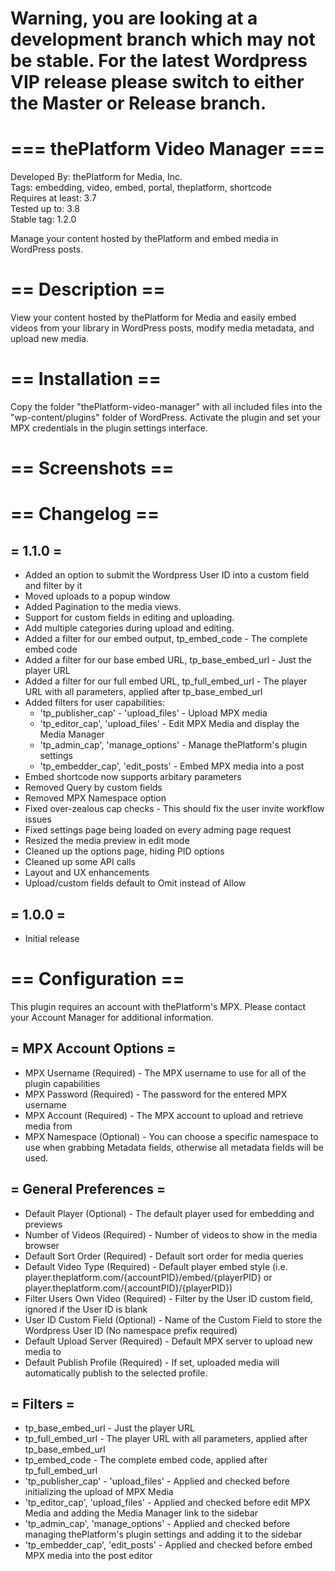 # Warning, you are looking at a development branch which may not be stable. For the latest Wordpress VIP release please switch to either the Master or Release branch.

# === thePlatform Video Manager ===
Developed By: thePlatform for Media, Inc.  
Tags: embedding, video, embed, portal, theplatform, shortcode  
Requires at least: 3.7  
Tested up to: 3.8  
Stable tag: 1.2.0  

Manage your content hosted by thePlatform and embed media in WordPress posts.

# == Description ==
View your content hosted by thePlatform for Media and easily embed videos from your
library in WordPress posts, modify media metadata, and upload new media. 
  
# == Installation ==

Copy the folder "thePlatform-video-manager" with all included files into the "wp-content/plugins" folder of WordPress. Activate the plugin and set your MPX credentials in the plugin settings interface.

# == Screenshots ==

# == Changelog ==

## = 1.1.0 =
* Added an option to submit the Wordpress User ID into a custom field and filter by it
* Moved uploads to a popup window
* Added Pagination to the media views.
* Support for custom fields in editing and uploading.
* Add multiple categories during upload and editing.
* Added a filter for our embed output, tp_embed_code - The complete embed code
* Added a filter for our base embed URL, tp_base_embed_url - Just the player URL
* Added a filter for our full embed URL, tp_full_embed_url - The player URL with all parameters, applied after tp_base_embed_url
* Added filters for user capabilities:
	* 'tp_publisher_cap' - 'upload_files' - Upload MPX media
	* 'tp_editor_cap', 'upload_files' - Edit MPX Media and display the Media Manager
	* 'tp_admin_cap', 'manage_options' - Manage thePlatform's plugin settings
	* 'tp_embedder_cap', 'edit_posts' - Embed MPX media into a post
* Embed shortcode now supports arbitary parameters
* Removed Query by custom fields
* Removed MPX Namespace option
* Fixed over-zealous cap checks - This should fix the user invite workflow issues
* Fixed settings page being loaded on every adming page request
* Resized the media preview in edit mode
* Cleaned up the options page, hiding PID options
* Cleaned up some API calls
* Layout and UX enhancements
* Upload/custom fields default to Omit instead of Allow

## = 1.0.0 =
* Initial release

# == Configuration ==

This plugin requires an account with thePlatform's MPX. Please contact your Account Manager for additional information.

## = MPX Account Options =
* MPX Username (Required) - The MPX username to use for all of the plugin capabilities
* MPX Password (Required) - The password for the entered MPX username
* MPX Account (Required) - The MPX account to upload and retrieve media from
* MPX Namespace (Optional) - You can choose a specific namespace to use when grabbing Metadata fields, otherwise all metadata fields will be used.

## = General Preferences =
* Default Player (Optional) - The default player used for embedding and previews
* Number of Videos (Required) - Number of videos to show in the media browser
* Default Sort Order (Required) - Default sort order for media queries
* Default Video Type (Required) - Default player embed style (i.e. player.theplatform.com/{accountPID}/embed/{playerPID} or player.theplatform.com/{accountPID}/{playerPID})
* Filter Users Own Video (Required) - Filter by the User ID custom field, ignored if the User ID is blank
* User ID Custom Field (Optional) - Name of the Custom Field to store the Wordpress User ID (No namespace prefix required)
* Default Upload Server (Required) - Default MPX server to upload new media to
* Default Publish Profile (Required) - If set, uploaded media will automatically publish to the selected profile. 

## = Filters =
* tp_base_embed_url - Just the player URL
* tp_full_embed_url - The player URL with all parameters, applied after tp_base_embed_url
* tp_embed_code - The complete embed code, applied after tp_full_embed_url
* 'tp_publisher_cap' - 'upload_files' - Applied and checked before initializing the upload of MPX Media
* 'tp_editor_cap', 'upload_files' - Applied and checked before edit MPX Media and adding the Media Manager link to the sidebar
* 'tp_admin_cap', 'manage_options' - Applied and checked before managing thePlatform's plugin settings and adding it to the sidebar
* 'tp_embedder_cap', 'edit_posts' - Applied and checked before embed MPX media into the post editor